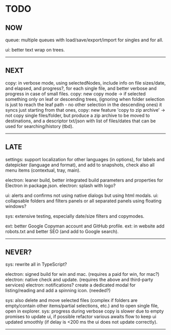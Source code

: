 # TODO

## NOW
queue: multiple queues with load/save/export/import for singles and for all.

ui: better text wrap on trees.

--- 

## NEXT
copy: in verbose mode, using selectedNodes, include info on file sizes/date, and elapsed, and progress?, for each single file,
      and better verbose and progress in case of small files.
copy: new copy mode -> if selected something only on leaf or descending trees, 
     (ignoring when folder selection is just to reach the leaf path - no other selection in the descending ones) it syncs just starting from that ones,
copy: new feature 'copy to zip archive' -> not copy single files/folder, but produce a zip archive to be moved to destinations, 
      and a descriptor txt/json with list of files/dates that can be used for searching/history (tbd).

---

## LATE
settings: support localization for other languages (in options), for labels and datepicker (language and format),
          and add to snapshots,
          check also all menu items (contextual, tray, main).

electron: leaner build, better integrated build parameters and properties for Electron in package.json.
electron: splash with logo?

ui: alerts and confirms not using native dialogs but using html modals.
ui: collapsable folders and filters panels or all separated panels using floating windows?

sys: extensive testing, especially date/size filters and copymodes.

ext: better Google Copyman account and GitHub profile.
ext: in website add robots.txt and better SEO (and add to Google search).

---

## NEVER?
sys: rewrite all in TypeScript?

electron: signed build for win and mac. (requires a paid  for win, for mac?) 
electron: native check and update. (requires the above and third-party services)
electron: notifications? create a dedicated modal for listing/reading and add a spinning icon. (needed?)

sys: also delete and move selected files (complex if folders are empty/contain other items/partial selections, etc.) and to open single file, open in explorer.
sys: progress during verbose copy is slower due to empty promises to update ui, if possible refactor various awaits flow to keep ui updated smoothly (if delay is <200 ms the ui does not update correctly).

---